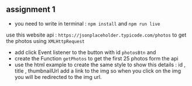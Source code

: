 ## assignment 1 
- you need to write in terminal  : `npm install` and `npm run live`

use this website api :  `https://jsonplaceholder.typicode.com/photos`
to get the photos using `XMLHttpRequest`
 -  add click Event listener to the button with id `photosBtn` and 
 - create the Function `getPhotos`  to get the first 25  photos form the api  
 - use the html example to create the same style to show this details : 
 id , title , thumbnailUrl 
 add a link to the img so when you click on the img you will be redirected to the img url.

